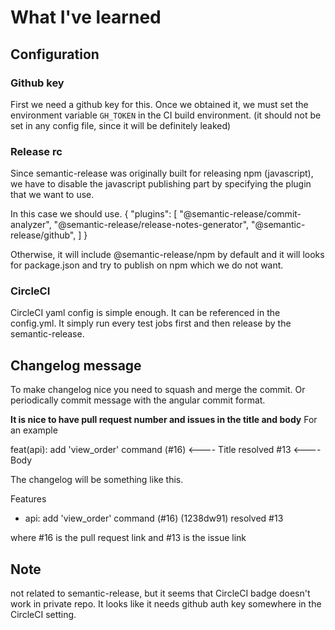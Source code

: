 # What I've learned

## Configuration

### Github key
First we need a github key for this. Once we obtained it, we must set the
environment variable `GH_TOKEN` in the CI build environment.
(it should not be set in any config file, since it will be definitely leaked)

### Release rc
Since semantic-release was originally built for releasing npm (javascript),
we have to disable the javascript publishing part by specifying the plugin
that we want to use.

In this case we should use.
{
  "plugins": [
    "@semantic-release/commit-analyzer",
    "@semantic-release/release-notes-generator",
    "@semantic-release/github",
  ]
}

Otherwise, it will include @semantic-release/npm by default and it will looks for
package.json and try to publish on npm which we do not want.

### CircleCI
CircleCI yaml config is simple enough. It can be referenced in the config.yml.
It simply run every test jobs first and then release by the semantic-release.

## Changelog message

To make changelog nice you need to squash and merge the commit.
Or periodically commit message with the angular commit format.

**It is nice to have pull request number and issues in the title and body**
For an example

feat(api): add 'view_order' command (#16)   <---- Title
resolved #13                                <---- Body

The changelog will be something like this.

Features
 * api: add 'view_order' command (#16) (1238dw91) resolved #13

where #16 is the pull request link and #13 is the issue link


## Note
not related to semantic-release, but it seems that CircleCI badge doesn't work in
private repo. It looks like it needs github auth key somewhere in the CircleCI setting.

